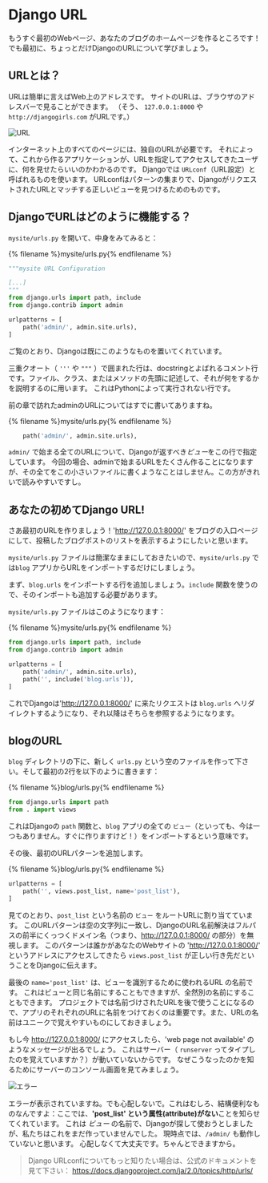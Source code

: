 # Django URL

もうすぐ最初のWebページ、あなたのブログのホームページを作るところです！でも最初に、ちょっとだけDjangoのURLについて学びましょう。

## URLとは？

URLは簡単に言えばWeb上のアドレスです。 サイトのURLは、ブラウザのアドレスバーで見ることができます。 （そう、 `127.0.0.1:8000` や `http://djangogirls.com` がURLです。）

![URL](images/url.png)

インターネット上のすべてのページには、独自のURLが必要です。 それによって、これから作るアプリケーションが、URLを指定してアクセスしてきたユーザに、何を見せたらいいのかわかるのです。 Djangoでは `URLconf`（URL設定）と呼ばれるものを使います。 URLconfはパターンの集まりで、DjangoがリクエストされたURLとマッチする正しいビューを見つけるためのものです。

## DjangoでURLはどのように機能する？

`mysite/urls.py` を開いて、中身をみてみると：

{% filename %}mysite/urls.py{% endfilename %}

```python
"""mysite URL Configuration

[...]
"""
from django.urls import path, include
from django.contrib import admin

urlpatterns = [
    path('admin/', admin.site.urls),
]
```

ご覧のとおり、Djangoは既にこのようなものを置いてくれています。

三重クオート（ `'''` や `"""` ）で囲まれた行は、docstringとよばれるコメント行です。ファイル、クラス、またはメソッドの先頭に記述して、それが何をするかを説明するのに用います。 これはPythonによって実行されない行です。

前の章で訪れたadminのURLについてはすでに書いてありますね。

{% filename %}mysite/urls.py{% endfilename %}

```python
    path('admin/', admin.site.urls),
```

`admin/` で始まる全てのURLについて、Djangoが返すべき*ビュー*をこの行で指定しています。 今回の場合、adminで始まるURLをたくさん作ることになりますが、その全てをこの小さいファイルに書くようなことはしません。この方がきれいで読みやすいですし。

## あなたの初めてDjango URL!

さあ最初のURLを作りましょう！'http://127.0.0.1:8000/' をブログの入口ページにして、投稿したブログポストのリストを表示するようにしたいと思います。

`mysite/urls.py` ファイルは簡潔なままにしておきたいので、`mysite/urls.py` では`blog` アプリからURLをインポートするだけにしましょう。

まず、`blog.urls` をインポートする行を追加しましょう。`include` 関数を使うので、そのインポートも追加する必要があります。

`mysite/urls.py` ファイルはこのようになります：

{% filename %}mysite/urls.py{% endfilename %}

```python
from django.urls import path, include
from django.contrib import admin

urlpatterns = [
    path('admin/', admin.site.urls),
    path('', include('blog.urls')),
]
```

これでDjangoは'http://127.0.0.1:8000/' に来たリクエストは `blog.urls` へリダイレクトするようになり、それ以降はそちらを参照するようになります。

## blogのURL

`blog` ディレクトリの下に、新しく `urls.py` という空のファイルを作って下さい。そして最初の2行を以下のように書きます：

{% filename %}blog/urls.py{% endfilename %}

```python
from django.urls import path
from . import views
```

これはDjangoの `path` 関数と、`blog` アプリの全ての `ビュー`（といっても、今は一つもありません。すぐに作りますけど！）をインポートするという意味です。

その後、最初のURLパターンを追加します。

{% filename %}blog/urls.py{% endfilename %}

```python
urlpatterns = [
    path('', views.post_list, name='post_list'),
]
```

見てのとおり、`post_list` という名前の `ビュー` をルートURLに割り当てています。 このURLパターンは空の文字列に一致し、DjangoのURL名前解決はフルパスの前半にくっつくドメイン名（つまり、http://127.0.0.1:8000/ の部分）を無視します。 このパターンは誰かがあなたのWebサイトの 'http://127.0.0.1:8000/' というアドレスにアクセスしてきたら `views.post_list` が正しい行き先だということをDjangoに伝えます。

最後の `name='post_list'` は、ビューを識別するために使われるURL の名前です。 これはビューと同じ名前にすることもできますが、全然別の名前にすることもできます。 プロジェクトでは名前づけされたURLを後で使うことになるので、アプリのそれぞれのURLに名前をつけておくのは重要です。また、URLの名前はユニークで覚えやすいものにしておきましょう。

もし今 http://127.0.0.1:8000/ にアクセスしたら、'web page not available' のようなメッセージが出るでしょう。 これはサーバー（ `runserver` ってタイプしたのを覚えていますか？）が動いていないからです。 なぜこうなったのかを知るためにサーバーのコンソール画面を見てみましょう。

![エラー](images/error1.png)

エラーが表示されていますね。でも心配しないで。これはむしろ、結構便利なものなんですよ：ここでは、**'post_list' という属性(attribute)がない**ことを知らせてくれています。 これは *ビュー* の名前で、Djangoが探して使おうとしましたが、私たちはこれをまだ作っていませんでした。 現時点では、`/admin/` も動作していないと思います。 心配しなくて大丈夫です。ちゃんとできますから。

> Django URLconfについてもっと知りたい場合は、公式のドキュメントを見て下さい： https://docs.djangoproject.com/ja/2.0/topics/http/urls/